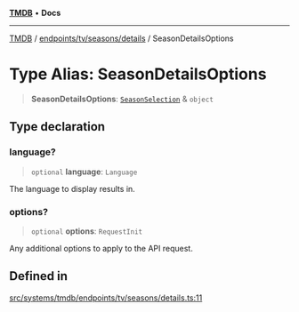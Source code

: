 [**TMDB**](../../../../../README.md) • **Docs**

***

[TMDB](../../../../../README.md) / [endpoints/tv/seasons/details](../README.md) / SeasonDetailsOptions

# Type Alias: SeasonDetailsOptions

> **SeasonDetailsOptions**: [`SeasonSelection`](../../constants/type-aliases/SeasonSelection.md) & `object`

## Type declaration

### language?

> `optional` **language**: `Language`

The language to display results in.

### options?

> `optional` **options**: `RequestInit`

Any additional options to apply to the API request.

## Defined in

[src/systems/tmdb/endpoints/tv/seasons/details.ts:11](https://github.com/Norviah/media-hub/blob/65ee01fce9c30692d28d2f4e608ea7f18b4d7381/src/systems/tmdb/endpoints/tv/seasons/details.ts#L11)
